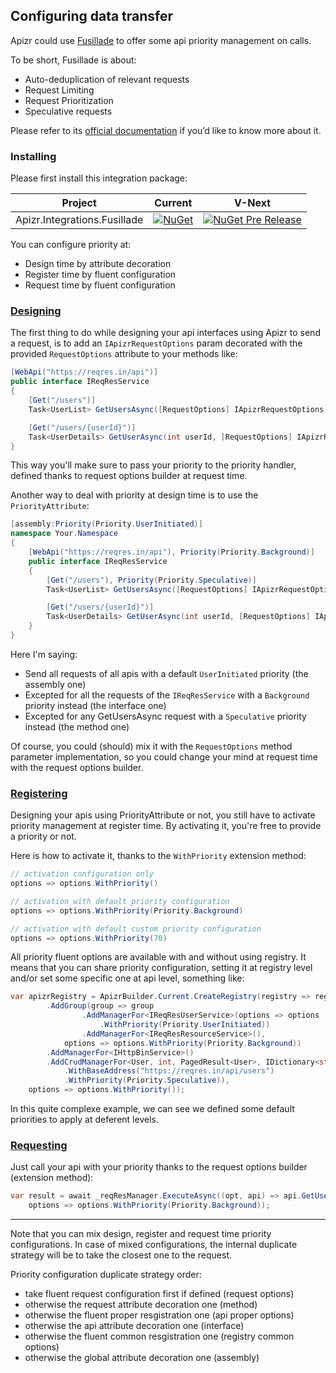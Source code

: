 ﻿## Configuring data transfer

Apizr could use [Fusillade](https://github.com/reactiveui/Fusillade) to offer some api priority management on calls.

To be short, Fusillade is about:

- Auto-deduplication of relevant requests
- Request Limiting
- Request Prioritization
- Speculative requests

Please refer to its [official documentation](https://github.com/reactiveui/Fusillade) if you’d like to know more about it.

### Installing

Please first install this integration package:

|Project|Current|V-Next|
|-------|-----|-----|
|Apizr.Integrations.Fusillade|[![NuGet](https://img.shields.io/nuget/v/Apizr.Integrations.Fusillade.svg)](https://www.nuget.org/packages/Apizr.Integrations.Fusillade/)|[![NuGet Pre Release](https://img.shields.io/nuget/vpre/Apizr.Integrations.Fusillade.svg)](https://www.nuget.org/packages/Apizr.Integrations.Fusillade/)|

You can configure priority at:
- Design time by attribute decoration
- Register time by fluent configuration
- Request time by fluent configuration

### [Designing](#tab/tabid-designing)

The first thing to do while designing your api interfaces using Apizr to send a request, is to add an `IApizrRequestOptions` param decorated with the provided `RequestOptions` attribute to your methods like:

```csharp
[WebApi("https://reqres.in/api")]
public interface IReqResService
{
    [Get("/users")]
    Task<UserList> GetUsersAsync([RequestOptions] IApizrRequestOptions options);

    [Get("/users/{userId}")]
    Task<UserDetails> GetUserAsync(int userId, [RequestOptions] IApizrRequestOptions options);
}
```

This way you'll make sure to pass your priority to the priority handler, defined thanks to request options builder at request time.

Another way to deal with priority at design time is to use the `PriorityAttribute`:
```csharp
[assembly:Priority(Priority.UserInitiated)]
namespace Your.Namespace
{
    [WebApi("https://reqres.in/api"), Priority(Priority.Background)]
    public interface IReqResService
    {
        [Get("/users"), Priority(Priority.Speculative)]
        Task<UserList> GetUsersAsync([RequestOptions] IApizrRequestOptions options);

        [Get("/users/{userId}")]
        Task<UserDetails> GetUserAsync(int userId, [RequestOptions] IApizrRequestOptions options);
    }
}
```
Here I'm saying:
- Send all requests of all apis with a default `UserInitiated` priority (the assembly one)
- Excepted for all the requests of the `IReqResService` with a `Background` priority instead (the interface one)
- Excepted for any GetUsersAsync request with a `Speculative` priority instead (the method one)

Of course, you could (should) mix it with the `RequestOptions` method parameter implementation, so you could change your mind at request time with the request options builder.

### [Registering](#tab/tabid-registering)

Designing your apis using PriorityAttribute or not, you still have to activate priority management at register time.
By activating it, you're free to provide a priority or not.

Here is how to activate it, thanks to the `WithPriority` extension method:
```csharp
// activation configuration only
options => options.WithPriority()

// activation with default priority configuration
options => options.WithPriority(Priority.Background)

// activation with default custom priority configuration
options => options.WithPriority(70)
```

All priority fluent options are available with and without using registry. 
It means that you can share priority configuration, setting it at registry level and/or set some specific one at api level, something like:
```csharp
var apizrRegistry = ApizrBuilder.Current.CreateRegistry(registry => registry
        .AddGroup(group => group
                .AddManagerFor<IReqResUserService>(options => options
                    .WithPriority(Priority.UserInitiated))
                .AddManagerFor<IReqResResourceService>(),
            options => options.WithPriority(Priority.Background))
        .AddManagerFor<IHttpBinService>()
        .AddCrudManagerFor<User, int, PagedResult<User>, IDictionary<string, object>>(options => options
            .WithBaseAddress("https://reqres.in/api/users")
            .WithPriority(Priority.Speculative)),
    options => options.WithPriority());
```

In this quite complexe example, we can see we defined some default priorities to apply at deferent levels.

### [Requesting](#tab/tabid-requesting)

Just call your api with your priority thanks to the request options builder (extension method):

```csharp
var result = await _reqResManager.ExecuteAsync((opt, api) => api.GetUsersAsync(opt), 
    options => options.WithPriority(Priority.Background));
```

***

Note that you can mix design, register and request time priority configurations.
In case of mixed configurations, the internal duplicate strategy will be to take the closest one to the request.

Priority configuration duplicate strategy order:
- take fluent request configuration first if defined (request options)
- otherwise the request attribute decoration one (method)
- otherwise the fluent proper resgistration one (api proper options)
- otherwise the api attribute decoration one (interface)
- otherwise the fluent common resgistration one (registry common options)
- otherwise the global attribute decoration one (assembly)